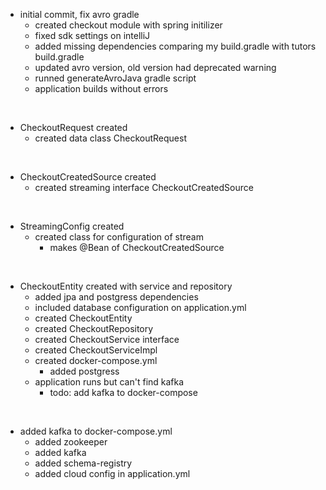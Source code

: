 
- initial commit, fix avro gradle
    - created checkout module with spring initilizer
    - fixed sdk settings on intelliJ
    - added missing dependencies comparing my build.gradle with tutors build.gradle
    - updated avro version, old version had deprecated warning
    - runned generateAvroJava gradle script
    - application builds without errors 
<br>

- CheckoutRequest created
    - created data class CheckoutRequest
<br>

- CheckoutCreatedSource created
    - created streaming interface CheckoutCreatedSource
<br>

- StreamingConfig created
    - created class for configuration of stream
        - makes @Bean of CheckoutCreatedSource
<br>

- CheckoutEntity created with service and repository
    - added jpa and postgress dependencies
    - included database configuration on application.yml
    - created CheckoutEntity
    - created CheckoutRepository
    - created CheckoutService interface
    - created CheckoutServiceImpl 
    - created docker-compose.yml
        - added postgress
    - application runs but can't find kafka
        - todo: add kafka to docker-compose  
<br>

- added kafka to docker-compose.yml
    - added zookeeper
    - added kafka
    - added schema-registry
    - added cloud config in application.yml
<br>
    

